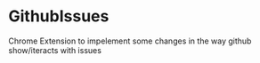GithubIssues
============

Chrome Extension to impelement some changes in the way github show/iteracts with issues